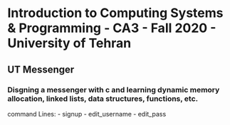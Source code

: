 <h1> Introduction to Computing Systems & Programming - CA3 - Fall 2020 - University of Tehran </h1>
<h2>  UT Messenger </h2>
<h3> Disgning a messenger with c and learning dynamic memory allocation, linked lists, data structures, functions, etc. </h3>
command Lines:
- signup<username><password><number> - edit_username<new username> - edit_pass<new password>
